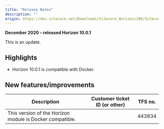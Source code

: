 ```yaml
---
title: "Release Notes"
description: ""
origin: https://dev.sitecore.net/Downloads/Sitecore_Horizon/100/Sitecore_Horizon_1001/Release_Notes
---
```


**December 2020 – released Horizon 10.0.1**

This is an update.

## Highlights

-   ​​​​Horizon 10.0.1 is compatible with Docker.
    

## New features/improvements

 | Description | Customer ticket ID (or other) | TFS no. |
 | --- | --- | --- |
 | ​​​​​​​​​​This version of the Horizon module is Docker compatible. |  | 443834 |